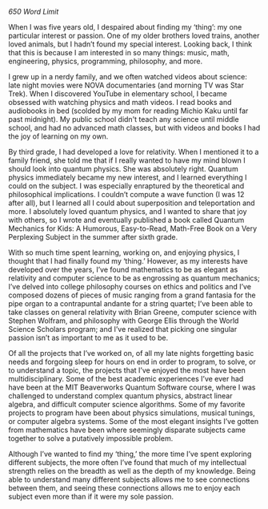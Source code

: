 _650 Word Limit_

When I was five years old, I despaired about finding my ‘thing’: my one particular interest or passion. One of my older brothers loved trains, another loved animals, but I hadn’t found my special interest. Looking back, I think that this is because I am interested in so many things: music, math, engineering, physics, programming, philosophy, and more.

I grew up in a nerdy family, and we often watched videos about science: late night movies were NOVA documentaries (and morning TV was Star Trek). When I discovered YouTube in elementary school, I became obsessed with watching physics and math videos. I read books and audiobooks in bed (scolded by my mom for reading Michio Kaku until far past midnight). My public school didn't teach any science until middle school, and had no advanced math classes, but with videos and books I had the joy of learning on my own.

By third grade, I had developed a love for relativity. When I mentioned it to a family friend, she told me that if I really wanted to have my mind blown I should look into quantum physics. She was absolutely right. Quantum physics immediately became my new interest, and I learned everything I could on the subject. I was especially enraptured by the theoretical and philosophical implications. I couldn’t compute a wave function (I was 12 after all), but I learned all I could about superposition and teleportation and more. I absolutely loved quantum physics, and I wanted to share that joy with others, so I wrote and eventually published a book called Quantum Mechanics for Kids: A Humorous, Easy-to-Read, Math-Free Book on a Very Perplexing Subject in the summer after sixth grade.

With so much time spent learning, working on, and enjoying physics, I thought that I had finally found my ‘thing.’ However, as my interests have developed over the years, I’ve found mathematics to be as elegant as relativity and computer science to be as engrossing as quantum mechanics; I’ve delved into college philosophy courses on ethics and politics and I’ve composed dozens of pieces of music ranging from a grand fantasia for the pipe organ to a contrapuntal andante for a string quartet; I’ve been able to take classes on general relativity with Brian Greene, computer science with Stephen Wolfram, and philosophy with George Ellis through the World Science Scholars program; and I’ve realized that picking one singular passion isn’t as important to me as it used to be.

Of all the projects that I’ve worked on, of all my late nights forgetting basic needs and forgoing sleep for hours on end in order to program, to solve, or to understand a topic, the projects that I’ve enjoyed the most have been multidisciplinary. Some of the best academic experiences I’ve ever had have been at the MIT Beaverworks Quantum Software course, where I was challenged to understand complex quantum physics, abstract linear algebra, and difficult computer science algorithms. Some of my favorite projects to program have been about physics simulations, musical tunings, or computer algebra systems. Some of the most elegant insights I’ve gotten from mathematics have been where seemingly disparate subjects came together to solve a putatively impossible problem.

Although I’ve wanted to find my ‘thing,’ the more time I’ve spent exploring different subjects, the more often I’ve found that much of my intellectual strength relies on the breadth as well as the depth of my knowledge. Being able to understand many different subjects allows me to see connections between them, and seeing these connections allows me to enjoy each subject even more than if it were my sole passion.